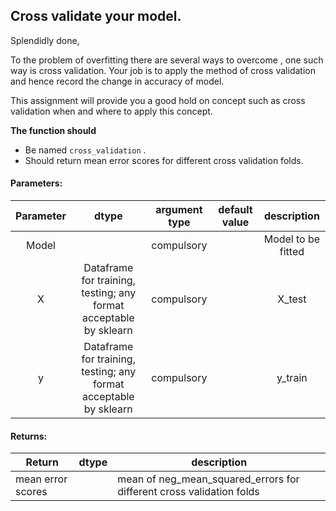 ## Cross validate your model.

Splendidly done,

To the problem of overfitting there are several ways to overcome , one such way is cross validation.
Your job is to apply the method of cross validation and hence record the change in accuracy of model.

This assignment will provide you a good hold on concept such as cross validation when and where to apply this 
concept.

 
**The function should**
- Be named `cross_validation` .
- Should return mean error scores for different cross validation folds.

#### Parameters:

| Parameter | dtype | argument type | default value | description |
| :---: | :---: | :---: | :---: | :---: |
| Model | | compulsory |  | Model to be fitted |
| X | Dataframe for training, testing; any format acceptable by sklearn| compulsory |  | X_test |
| y | Dataframe for training, testing; any format acceptable by sklearn | compulsory |  | y_train |



#### Returns:

| Return | dtype | description |
| --- | --- | --- | 
| mean error scores | | mean of neg_mean_squared_errors for different cross validation folds |

